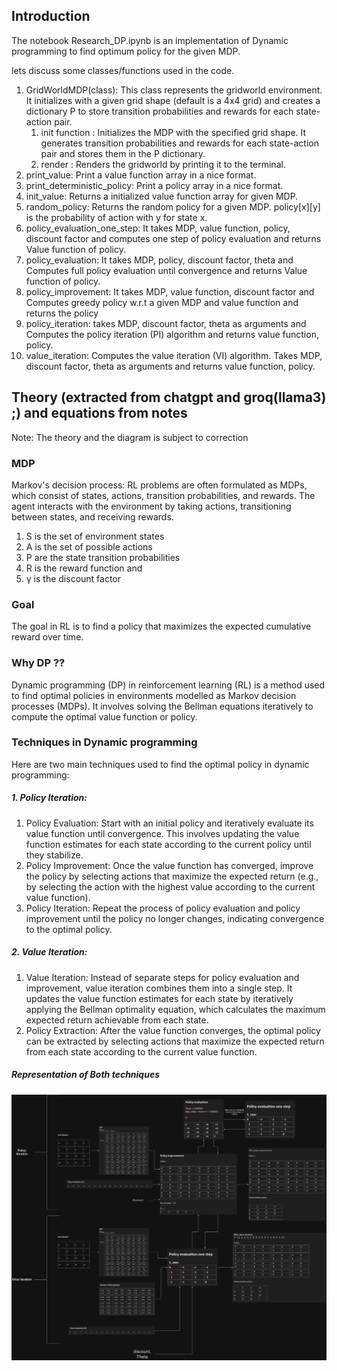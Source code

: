 
## Introduction
The notebook Research_DP.ipynb is an implementation of Dynamic programming to find optimum policy for the given MDP.

lets discuss some classes/functions used in the code.

1. GridWorldMDP(class): This class represents the gridworld environment. It initializes with a given grid shape (default is a 4x4 grid) and creates a dictionary P to store transition probabilities and rewards for each state-action pair.
    1. init function : Initializes the MDP with the specified grid shape. It generates transition probabilities and rewards for each state-action pair and stores them in the P dictionary.
    2. render : Renders the gridworld by printing it to the terminal.
2. print_value: Print a value function array in a nice format.
3. print_deterministic_policy: Print a policy array in a nice format.
4. init_value: Returns a initialized value function array for given MDP.
5. random_policy: Returns the random policy for a given MDP. policy[x][y] is the probability of action with y for state x.
6. policy_evaluation_one_step: It takes  MDP, value function, policy, discount factor and computes one step of policy evaluation and returns Value function of policy.
7. policy_evaluation: It takes MDP, policy, discount factor, theta and Computes full policy evaluation until convergence and returns Value function of policy.
8. policy_improvement: It takes MDP, value function, discount factor and Computes greedy policy w.r.t a given MDP and value function and returns the policy
9. policy_iteration: takes MDP, discount factor, theta as arguments and Computes the policy iteration (PI) algorithm and returns value function, policy.
10. value_iteration: Computes the value iteration (VI) algorithm. Takes MDP, discount factor, theta as arguments and returns value function, policy.


## Theory (extracted from chatgpt and groq(llama3) ;) and equations from notes  

Note: The theory and the diagram is subject to correction

### MDP 
Markov's decision process: RL problems are often formulated as MDPs, which consist of states, actions, transition probabilities, and rewards. The agent interacts with the environment by taking actions, transitioning between states, and receiving rewards.
1. S is the set of environment states 
2. A is the set of possible actions 
3. P are the state transition probabilities 
4. R is the reward function and 
5. γ is the discount factor

### Goal
The goal in RL is to find a policy that maximizes the expected cumulative reward over time.

### Why DP ?? 
Dynamic programming (DP) in reinforcement learning (RL) is a method used to find optimal policies in environments modelled as Markov decision processes (MDPs). It involves solving the Bellman equations iteratively to compute the optimal value function or policy.

### Techniques in Dynamic programming

Here are two main techniques used to find the optimal policy in dynamic programming:

##### 1. Policy Iteration:

1. Policy Evaluation: Start with an initial policy and iteratively evaluate its value function until convergence. This involves updating the value function estimates for each state according to the current policy until they stabilize.
2. Policy Improvement: Once the value function has converged, improve the policy by selecting actions that maximize the expected return (e.g., by selecting the action with the highest value according to the current value function).
3. Policy Iteration: Repeat the process of policy evaluation and policy improvement until the policy no longer changes, indicating convergence to the optimal policy.

##### 2. Value Iteration:

1. Value Iteration: Instead of separate steps for policy evaluation and improvement, value iteration combines them into a single step. It updates the value function estimates for each state by iteratively applying the Bellman optimality equation, which calculates the maximum expected return achievable from each state.
2. Policy Extraction: After the value function converges, the optimal policy can be extracted by selecting actions that maximize the expected return from each state according to the current value function.

##### Representation of Both techniques

![Representation of flow of Value iteration and Policy iteration](https://github.com/likhith00/ReinforcementLearning/blob/main/DP/DP%20flow.png)
